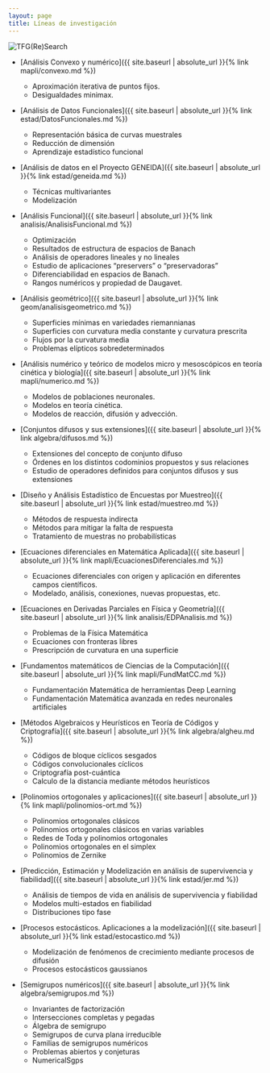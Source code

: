 ```yaml
---
layout: page
title: Líneas de investigación
---
```



![TFG(Re)Search]({{site.logo}}) 

- [Análisis Convexo y numérico]({{ site.baseurl | absolute_url }}{% link mapli/convexo.md %})
    -  Aproximación iterativa de puntos fijos.
    -  Desigualdades minimax.

- [Análisis de Datos Funcionales]({{ site.baseurl | absolute_url }}{% link estad/DatosFuncionales.md %})
    - Representación básica de curvas muestrales
    - Reducción de dimensión
    - Aprendizaje estadístico funcional

- [Análisis de datos en el Proyecto GENEIDA]({{ site.baseurl | absolute_url }}{% link estad/geneida.md %})
    - Técnicas multivariantes
    - Modelización

- [Análisis Funcional]({{ site.baseurl | absolute_url }}{% link analisis/AnalisisFuncional.md %})
    - Optimización
    - Resultados de estructura de espacios de Banach
    - Análisis de operadores lineales y no lineales
    - Estudio de aplicaciones “preservers” o “preservadoras”
    - Diferenciabilidad en espacios de Banach.
    - Rangos numéricos y propiedad de Daugavet.

- [Análisis geométrico]({{ site.baseurl | absolute_url }}{% link geom/analisisgeometrico.md %})
    - Superficies mínimas en variedades riemannianas
    - Superficies con curvatura media constante y curvatura prescrita
    - Flujos por la curvatura media
    - Problemas elípticos sobredeterminados

- [Análisis numérico y teórico de modelos micro y mesoscópicos en teoría cinética y biología]({{ site.baseurl | absolute_url }}{% link mapli/numerico.md %})
    - Modelos de poblaciones neuronales.
    -  Modelos en teoría cinética.
    - Modelos de reacción, difusión y advección.

- [Conjuntos difusos y sus extensiones]({{ site.baseurl | absolute_url }}{% link algebra/difusos.md %})
    - Extensiones del concepto de conjunto difuso
    - Órdenes en los distintos codominios propuestos y sus relaciones
    - Estudio de operadores definidos para conjuntos difusos y sus extensiones

- [Diseño y Análisis Estadístico de Encuestas por Muestreo]({{ site.baseurl | absolute_url }}{% link estad/muestreo.md %})
    - Métodos de respuesta indirecta
    - Métodos para mitigar la falta de respuesta
    - Tratamiento de muestras no probabilísticas

- [Ecuaciones diferenciales en Matemática Aplicada]({{ site.baseurl | absolute_url }}{% link mapli/EcuacionesDiferenciales.md %})
    - Ecuaciones diferenciales con origen y aplicación en diferentes campos científicos. 
    - Modelado, análisis, conexiones, nuevas propuestas, etc.
    
 - [Ecuaciones en Derivadas Parciales en Física y Geometría]({{ site.baseurl | absolute_url }}{% link analisis/EDPAnalisis.md %})
    -  Problemas de la Física Matemática
    -  Ecuaciones con fronteras libres
    -  Prescripción de curvatura en una superficie
  
 - [Fundamentos matemáticos de Ciencias de la Computación]({{ site.baseurl | absolute_url }}{% link mapli/FundMatCC.md %})
    -  Fundamentación Matemática de herramientas Deep Learning
    -  Fundamentación Matemática avanzada  en redes neuronales artificiales
  
  - [Métodos Algebraicos y Heurísticos en Teoría de Códigos y Criptografía]({{ site.baseurl | absolute_url }}{% link algebra/algheu.md %})
    - Códigos de bloque cíclicos sesgados
    - Códigos convolucionales cíclicos
    - Criptografía post-cuántica
    - Calculo de la distancia mediante métodos heurísticos
   
- [Polinomios ortogonales y aplicaciones]({{ site.baseurl | absolute_url }}{% link mapli/polinomios-ort.md %})
    - Polinomios ortogonales clásicos
    - Polinomios ortogonales clásicos en varias variables
    - Redes de Toda y polinomios ortogonales
    - Polinomios ortogonales en el simplex
    - Polinomios de Zernike
   
- [Predicción, Estimación y Modelización en análisis de supervivencia y fiabilidad]({{ site.baseurl | absolute_url }}{% link estad/jer.md %})
    - Análisis de tiempos de vida en análisis de supervivencia y fiabilidad
    - Modelos multi-estados en fiabilidad
    - Distribuciones tipo fase

- [Procesos estocásticos. Aplicaciones a la modelización]({{ site.baseurl | absolute_url }}{% link estad/estocastico.md %})
    - Modelización de fenómenos de crecimiento mediante procesos de difusión
    - Procesos estocásticos gaussianos
 
- [Semigrupos numéricos]({{ site.baseurl | absolute_url }}{% link algebra/semigrupos.md %})
    - Invariantes de factorización
    - Intersecciones completas y pegadas
    - Álgebra de semigrupo
    - Semigrupos de curva plana irreducible
    - Familias de semigrupos numéricos
    - Problemas abiertos y conjeturas
    - NumericalSgps
